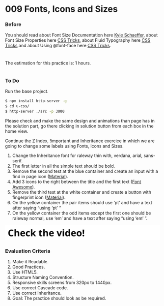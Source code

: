 # 009 Fonts, Icons and Sizes

### Before 
You should read about Font Size Documentation here [Kyle Schaeffer][1], about Font Size Properties here [CSS Tricks][2], about Fluid Typography here [CSS Tricks][3] and about Using @font-face here [CSS Tricks][4].

#
The estimation for this practice is: 1 hours.
#

### To Do

Run the base project.

```sh
$ npm install http-server -g
$ cd u-css/
$ http-server ./src -p 3000
```

Please check and make the same design and animations than page has in the solution part, go there clicking in solution button from each box in the home view.

Continue the Z Index, !important and Inheritance exercice in which we are going to change some labels using Fonts, Icons and Sizes.

1. Change the Inheritance font for raleway thin with, verdana, arial, sans-serif.
2. The first letter in all the simple text should be bold.
3. Remove the second test at the blue container and create an input with a find in page icon ([Material][6]).
4. Add 3 icons to the right between the title and the first text ([Font Awesome][5]).
4. Remove the third test at the white container and create a button with fingerprint icon ([Material][6]).
5. On the yellow container the pair items should use ‘pt’ and have a text after saying “using ‘pt’ “ 
6. On the yellow container the odd items except the first one should be raleway normal, use ‘em’ and have a text after saying “using ‘em’ ”.
 
[![IMAGE ALT TEXT HERE](./../image-click.svg)](https://drive.google.com/a/talosdigital.com/file/d/1zXXBpsTan_DWapvSbAUAET0t4JaM13It/view?usp=sharing)


### Evaluation Criteria

1. Make it Readable.
2. Good Practices.
3. Use HTML5.
4. Structure Naming Convention.
5. Responsive skills screens from 320px to 1440px.
6. Use correct Cascade code.
7. Use correct Inheritance.
8. Goal: The practice should look as be required.
 
[1]: http://kyleschaeffer.com/development/css-font-size-em-vs-px-vs-pt-vs/
[2]: https://css-tricks.com/almanac/properties/f/font-size/
[3]: https://css-tricks.com/snippets/css/fluid-typography/
[4]: https://css-tricks.com/snippets/css/using-font-face/
[5]: http://fontawesome.io/icons/
[6]: https://material.io/icons/
